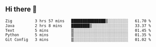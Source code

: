 ## Hi there 👋

 <!--START_SECTION:waka-->

```txt
Zig          3 hrs 57 mins   ███████████████▒░░░░░░░░░   61.70 %
Java         2 hrs 8 mins    ████████▒░░░░░░░░░░░░░░░░   33.37 %
Text         5 mins          ▒░░░░░░░░░░░░░░░░░░░░░░░░   01.45 %
Python       5 mins          ▒░░░░░░░░░░░░░░░░░░░░░░░░   01.35 %
Git Config   3 mins          ▒░░░░░░░░░░░░░░░░░░░░░░░░   01.02 %
```

<!--END_SECTION:waka-->

<!--
**ValentinRapp/ValentinRapp** is a ✨ _special_ ✨ repository because its `README.md` (this file) appears on your GitHub profile.

Here are some ideas to get you started:

- 🔭 I’m currently working on ...
- 🌱 I’m currently learning ...
- 👯 I’m looking to collaborate on ...
- 🤔 I’m looking for help with ...
- 💬 Ask me about ...
- 📫 How to reach me: ...
- 😄 Pronouns: ...
- ⚡ Fun fact: ...
-->
